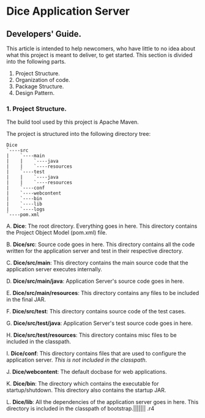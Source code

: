 # Dice Application Server

## Developers' Guide.
This article is intended to help newcomers, who have little to no idea about what this project is meant to deliver, to get started. This section is divided into the following parts.

1. Project Structure.
2. Organization of code.
3. Package Structure.
4. Design Pattern.

### 1. Project Structure.
The build tool used by this project is Apache Maven.

The project is structured into the following directory tree:
	
	Dice
	`----src
	|    `----main
	|    |    `----java
	|    |    `----resources
	|    `----test
	|    |    `----java
	|    |    `----resources
	|    `----conf
	|    `----webcontent
	|    `----bin
	|    `----lib
	|    `----logs
	`----pom.xml
	
 A. **Dice**: The root directory. Everything goes in here. This directory contains the Project Object Model (pom.xml) file.
 
 B. **Dice/src**: Source code goes in here. This directory contains all the code written for the application server and test in their respective directory.
 
 C. **Dice/src/main**: This directory contains the main source code that the application server executes internally.
 
 D. **Dice/src/main/java**: Application Server's source code goes in here.
 
 E. **Dice/src/main/resources**: This directory contains any files to be included in the final JAR. 
 
 F. **Dice/src/test**: This directory contains source code of the test cases.
 
 G. **Dice/src/test/java**: Application Server's test source code goes in here.
 
 H. **Dice/src/test/resources**: This directory contains misc files to be included in the classpath.
 
 I. **Dice/conf**: This directory contains files that are used to configure the application server. *This is not included in the classpath*.
 
 J. **Dice/webcontent**: The default docbase for web applications.
 
 K. **Dice/bin**: The directory which contains the executable for startup/shutdown. This directory also contains the startup JAR.
 
 L. **Dice/lib**: All the dependencies of the application server goes in here. This directory is included in the classpath of bootstrap.||||||| .r4